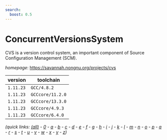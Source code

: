 ```yaml
---
search:
  boost: 0.5
---
```

# ConcurrentVersionsSystem

CVS is a version control system, an important component of  Source Configuration Management (SCM).

*homepage*: <https://savannah.nongnu.org/projects/cvs>

version | toolchain
--------|----------
``1.11.23`` | ``GCC/4.8.2``
``1.11.23`` | ``GCCcore/11.2.0``
``1.11.23`` | ``GCCcore/13.3.0``
``1.11.23`` | ``GCCcore/4.9.3``
``1.11.23`` | ``GCCcore/6.4.0``


*(quick links: [(all)](../index.md) - [0](../0/index.md) - [a](../a/index.md) - [b](../b/index.md) - [c](../c/index.md) - [d](../d/index.md) - [e](../e/index.md) - [f](../f/index.md) - [g](../g/index.md) - [h](../h/index.md) - [i](../i/index.md) - [j](../j/index.md) - [k](../k/index.md) - [l](../l/index.md) - [m](../m/index.md) - [n](../n/index.md) - [o](../o/index.md) - [p](../p/index.md) - [q](../q/index.md) - [r](../r/index.md) - [s](../s/index.md) - [t](../t/index.md) - [u](../u/index.md) - [v](../v/index.md) - [w](../w/index.md) - [x](../x/index.md) - [y](../y/index.md) - [z](../z/index.md))*

